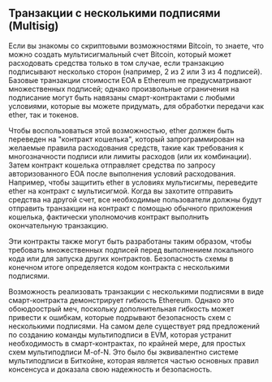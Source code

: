 ## Транзакции с несколькими подписями (Multisig)

Если вы знакомы со скриптовыми возможностями Bitcoin, то знаете, что можно создать мультисигмальный счет Bitcoin, который может расходовать средства только в том случае, если транзакцию подписывают несколько сторон (например, 2 из 2 или 3 из 4 подписей). Базовые транзакции стоимости EOA в Ethereum не предусматривают множественных подписей; однако произвольные ограничения на подписание могут быть навязаны смарт-контрактами с любыми условиями, которые вы можете придумать, для обработки передачи как ether, так и токенов.

Чтобы воспользоваться этой возможностью, ether должен быть переведен на "контракт кошелька", который запрограммирован на желаемые правила расходования средств, такие как требования к многозначности подписи или лимиты расходов (или их комбинации). Затем контракт кошелька отправляет средства по запросу авторизованного EOA после выполнения условий расходования. Например, чтобы защитить ether в условиях мультисигмы, переведите ether на контракт с мультисигмой. Когда вы захотите отправить средства на другой счет, все необходимые пользователи должны будут отправить транзакции на контракт с помощью обычного приложения кошелька, фактически уполномочив контракт выполнить окончательную транзакцию.

Эти контракты также могут быть разработаны таким образом, чтобы требовать множественных подписей перед выполнением локального кода или для запуска других контрактов. Безопасность схемы в конечном итоге определяется кодом контракта с несколькими подписями.

Возможность реализовать транзакции с несколькими подписями в виде смарт-контракта демонстрирует гибкость Ethereum. Однако это обоюдоострый меч, поскольку дополнительная гибкость может привести к ошибкам, которые подрывают безопасность схем с несколькими подписями. На самом деле существует ряд предложений по созданию команды мультиподписи в EVM, которая устранит необходимость в смарт-контрактах, по крайней мере, для простых схем мультиподписи M-of-N. Это было бы эквивалентно системе мультиподписи в Биткойне, которая является частью основных правил консенсуса и доказала свою надежность и безопасность.
